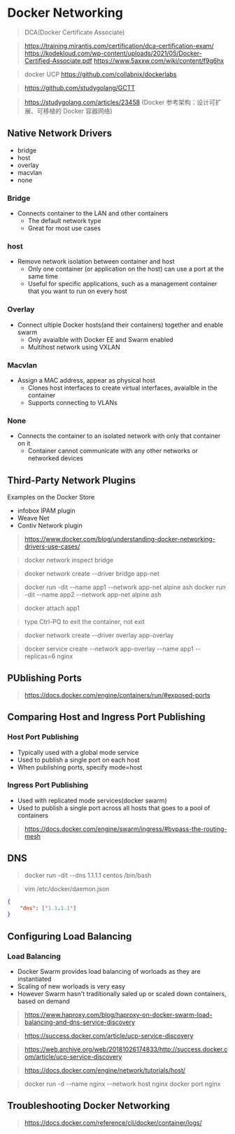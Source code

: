 # Docker Networking

> DCA(Docker Certificate Associate)

> https://training.mirantis.com/certification/dca-certification-exam/
> https://kodekloud.com/wp-content/uploads/2021/05/Docker-Certified-Associate.pdf
> https://www.5axxw.com/wiki/content/f9g6hx

> docker UCP
> https://github.com/collabnix/dockerlabs

> https://github.com/studygolang/GCTT

> https://studygolang.com/articles/23458 (Docker 参考架构：设计可扩展、可移植的 Docker 容器网络)

## Native Network Drivers

+ bridge
+ host
+ overlay
+ macvlan
+ none


### Bridge

+ Connects container to the LAN and other containers
  + The default network type
  + Great for most use cases

### host

+ Remove network isolation between container and host
  + Only one container (or application on the host) can use a port at the same time
  + Useful for specific applications, such as a management container that you want to run on every host

### Overlay

+ Connect ultiple Docker hosts(and their containers) together and enable swarm
  + Only avaialble with Docker EE and Swarm enabled
  + Multihost network using VXLAN

### Macvlan

+ Assign a MAC address, appear as physical host
  + Clones host interfaces to create virtual interfaces, avaialble in the container
  + Supports connecting to VLANs

### None

+ Connects the container to an isolated network with only that container on it
  + Container cannot communicate with any other networks or networked devices

## Third-Party Network Plugins

Examples on the Docker Store

+ infobox IPAM plugin
+ Weave Net
+ Contiv Network plugin

> https://www.docker.com/blog/understanding-docker-networking-drivers-use-cases/


> docker network inspect bridge

> docker network create --driver bridge app-net

> docker run -dit --name app1 --network app-net alpine ash
> docker run -dit --name app2 --network app-net alpine ash

> docker attach app1

> type Ctrl-PQ to exit the container, not exit

> docker network create --driver overlay app-overlay

> docker service create --network app-overlay --name app1 --replicas=6 nginx


## PUblishing Ports


> https://docs.docker.com/engine/containers/run/#exposed-ports


## Comparing Host and Ingress Port Publishing

### Host Port Publishing

+ Typically used with a global mode service
+ Used to publish a single port on each host
+ When publishing ports, specify mode=host


### Ingress Port Publishing

+ Used with replicated mode services(docker swarm)
+ Used to publish a single port across all hosts that goes to a pool of containers 

> https://docs.docker.com/engine/swarm/ingress/#bypass-the-routing-mesh

## DNS

> docker run -dit --dns 1.1.1.1 centos /bin/bash

> vim /etc/docker/daemon.json 

```json
{
    "dns": ['1.1.1.1']
}

```

## Configuring Load Balancing

### Load Balancing

+ Docker Swarm provides load balancing of worloads as they are instantiated 
+ Scaling of new worloads is very easy
+ However Swarm hasn't traditionally saled up or scaled down containers, based on demand

> https://www.haproxy.com/blog/haproxy-on-docker-swarm-load-balancing-and-dns-service-discovery

> https://success.docker.com/article/ucp-service-discovery

> https://web.archive.org/web/20181026174833/http://success.docker.com/article/ucp-service-discovery

> https://docs.docker.com/engine/network/tutorials/host/

> docker run -d --name nginx --network host nginx
> docker port  nginx

## Troubleshooting Docker Networking

> https://docs.docker.com/reference/cli/docker/container/logs/
